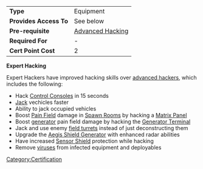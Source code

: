 |                        |                                                    |
| ---------------------- | -------------------------------------------------- |
| **Type**               | Equipment                                          |
| **Provides Access To** | See below                                          |
| **Pre-requisite**      | [Advanced Hacking](Advanced_Hacking.md "wikilink") |
| **Required For**       | \-                                                 |
| **Cert Point Cost**    | 2                                                  |

**Expert Hacking**

Expert Hackers have improved hacking skills over [advanced
hackers](Advanced_Hacking.md "wikilink"), which includes the following:

- Hack [Control Consoles](Control_Console.md "wikilink") in 15 seconds
- [Jack](Jack.md "wikilink") vechicles faster
- Ability to jack occupied vehicles
- Boost [Pain Field](Pain_Field.md "wikilink") damage in [Spawn
  Rooms](Spawn_Room.md "wikilink") by hacking a [Matrix
  Panel](Matrix_Panel.md "wikilink")
- Boost [generator](generator.md "wikilink") pain field damage by hacking
  the [Generator Terminal](Generator_Terminal.md "wikilink")
- Jack and use enemy [field turrets](OMFT.md "wikilink") instead of just
  deconstructing them
- Upgrade the [Aegis Shield
  Generator](Aegis_Shield_Generator.md "wikilink") with enhanced radar
  abilities
- Have increased [Sensor Shield](Sensor_Shield.md "wikilink") protection
  while hacking
- Remove [viruses](virus.md "wikilink") from infected equipment and
  deployables

[Category:Certification](Category:Certification.md "wikilink")

